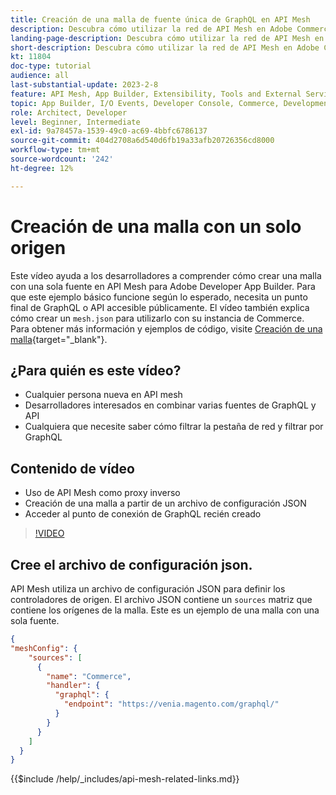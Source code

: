 ```yaml
---
title: Creación de una malla de fuente única de GraphQL en API Mesh
description: Descubra cómo utilizar la red de API Mesh en Adobe Commerce y  [!DNL Adobe App Builder]. Aprenda a crear una malla que tenga una fuente.
landing-page-description: Descubra cómo utilizar la red de API Mesh en Adobe Commerce y  [!DNL Adobe App Builder]. Aprenda a crear una malla que tenga una fuente.
short-description: Descubra cómo utilizar la red de API Mesh en Adobe Commerce y  [!DNL Adobe App Builder]. Aprenda a crear una malla que tenga una fuente.
kt: 11804
doc-type: tutorial
audience: all
last-substantial-update: 2023-2-8
feature: API Mesh, App Builder, Extensibility, Tools and External Services, Backend Development
topic: App Builder, I/O Events, Developer Console, Commerce, Development, Integrations
role: Architect, Developer
level: Beginner, Intermediate
exl-id: 9a78457a-1539-49c0-ac69-4bbfc6786137
source-git-commit: 404d2708a6d540d6fb19a33afb20726356cd8000
workflow-type: tm+mt
source-wordcount: '242'
ht-degree: 12%

---
```


# Creación de una malla con un solo origen

Este vídeo ayuda a los desarrolladores a comprender cómo crear una malla con una sola fuente en API Mesh para Adobe Developer App Builder. Para que este ejemplo básico funcione según lo esperado, necesita un punto final de GraphQL o API accesible públicamente. El vídeo también explica cómo crear un `mesh.json` para utilizarlo con su instancia de Commerce. Para obtener más información y ejemplos de código, visite [Creación de una malla](https://developer.adobe.com/graphql-mesh-gateway/gateway/create-mesh/#create-a-mesh-1){target="_blank"}.

## ¿Para quién es este vídeo?

* Cualquier persona nueva en API mesh
* Desarrolladores interesados en combinar varias fuentes de GraphQL y API
* Cualquiera que necesite saber cómo filtrar la pestaña de red y filtrar por GraphQL

## Contenido de vídeo

* Uso de API Mesh como proxy inverso
* Creación de una malla a partir de un archivo de configuración JSON
* Acceder al punto de conexión de GraphQL recién creado

>[!VIDEO](https://video.tv.adobe.com/v/3414124?quality=12&learn=on)

## Cree el archivo de configuración json.

API Mesh utiliza un archivo de configuración JSON para definir los controladores de origen. El archivo JSON contiene un `sources` matriz que contiene los orígenes de la malla. Este es un ejemplo de una malla con una sola fuente.

```json
{
"meshConfig": {
    "sources": [
      {
        "name": "Commerce",
        "handler": {
          "graphql": {
            "endpoint": "https://venia.magento.com/graphql/"
          }
        }
      }
    ]
  }
}
```

{{$include /help/_includes/api-mesh-related-links.md}}
